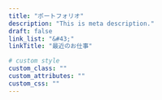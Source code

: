 ```yaml
---
title: "ポートフォリオ"
description: "This is meta description."
draft: false
link_list: "&#43;"
linkTitle: "最近のお仕事"

# custom style
custom_class: ""
custom_attributes: ""
custom_css: ""
---
```

